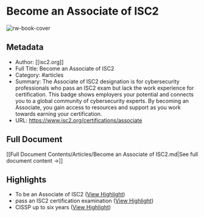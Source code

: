 # Become an Associate of ISC2

![rw-book-cover](https://readwise-assets.s3.amazonaws.com/static/images/article4.6bc1851654a0.png)

## Metadata
- Author: [[isc2.org]]
- Full Title: Become an Associate of ISC2
- Category: #articles
- Summary: The Associate of ISC2 designation is for cybersecurity professionals who pass an ISC2 exam but lack the work experience for certification. This badge shows employers your potential and connects you to a global community of cybersecurity experts. By becoming an Associate, you gain access to resources and support as you work towards earning your certification.
- URL: https://www.isc2.org/certifications/associate

## Full Document
[[Full Document Contents/Articles/Become an Associate of ISC2.md|See full document content →]]

## Highlights
- To be an Associate of ISC2 ([View Highlight](https://read.readwise.io/read/01jr8zqfqs5z3wkecvnzas95af))
- pass an ISC2 certification examination ([View Highlight](https://read.readwise.io/read/01jr8zqnhyhsxd7m9sep49xgxf))
- CISSP up to six years ([View Highlight](https://read.readwise.io/read/01jr8zt1xmwng509mr2m2gfcwh))

